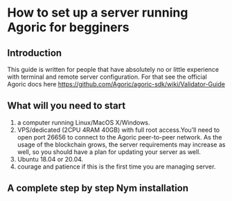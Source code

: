 # How to set up a server running Agoric for begginers
## Introduction
This guide is written for people that have absolutely no or little experience with terminal and remote server configuration. For that see the official Agoric docs here https://github.com/Agoric/agoric-sdk/wiki/Validator-Guide
## What will you need to start
1. a computer running Linux/MacOS X/Windows.
2. VPS/dedicated (2CPU 4RAM 40GB)  with full root access.You’ll need to open port 26656 to connect to the Agoric peer-to-peer network. As the usage of the blockchain grows, the server requirements may increase as well, so you should have a plan for updating your server as well.
3. Ubuntu 18.04 or 20.04.
4. courage and patience if this is the first time you are managing server.
## A complete step by step **Nym installation**
